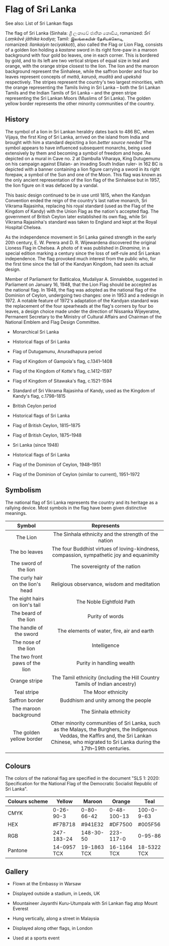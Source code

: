 # Flag of Sri Lanka

See also: List of Sri Lankan flags

The flag of Sri Lanka (Sinhala: ශ්‍රී ලංකාවේ ජාතික කොඩිය, romanized: *Śrī Laṃkāvē jāthika kodiya*; Tamil: இலங்கையின் தேசியக்கொடி, romanized: *Ilankaiyin teciyakkoṭi*), also called the  Flag or Lion Flag, consists of a golden lion holding a *kastane* sword in its right fore-paw in a maroon background with four gold bo leaves, one in each corner. This is bordered by gold, and to its left are two vertical stripes of equal size in teal and orange, with the orange stripe closest to the lion. The lion and the maroon background represent the Sinhalese, while the saffron border and four bo leaves represent concepts of *mettā*, *karuṇā*, *muditā* and *upekshā* respectively. The stripes represent the country's two largest minorities, with the orange representing the Tamils living in Sri Lanka – both the Sri Lankan Tamils and the Indian Tamils of Sri Lanka – and the green stripe representing the Sri Lankan Moors (Muslims of Sri Lanka). The golden yellow border represents the other minority communities of the country.

## History

The symbol of a lion in Sri Lankan heraldry dates back to 486 BC, when Vijaya, the first King of Sri Lanka, arrived on the island from India and brought with him a standard depicting a lion.*better source needed* The symbol appears to have influenced subsequent monarchs, being used extensively by them and becoming a symbol of freedom and hope. As depicted on a mural in Cave no. 2 at Dambulla Viharaya, King Dutugemunu on his campaign against Ellalan- an invading South Indian ruler- in 162 BC is depicted with a banner containing a lion figure carrying a sword in its right forepaw, a symbol of the Sun and one of the Moon. This flag was known as the only ancient representation of the lion flag of the Sinhalese but in 1957, the lion figure on it was defaced by a vandal.

This basic design continued to be in use until 1815, when the Kandyan Convention ended the reign of the country's last native monarch, Sri Vikrama Rajasinha, replacing his royal standard (used as the Flag of the Kingdom of Kandy) with the Union Flag as the nation's accepted flag. The government of British Ceylon later established its own flag, while Sri Vikrama Rajasinha's standard was taken to England and kept at the Royal Hospital Chelsea.

As the independence movement in Sri Lanka gained strength in the early 20th century, E. W. Perera and D. R. Wijewardena discovered the original Lioness Flag in Chelsea. A photo of it was published in *Dinamina*, in a special edition marking a century since the loss of self-rule and Sri Lankan independence. The flag provoked much interest from the public who, for the first time since the fall of the Kandyan Kingdom, had seen its actual design.

Member of Parliament for Batticaloa, Mudaliyar A. Sinnalebbe, suggested in Parliament on January 16, 1948, that the Lion Flag should be accepted as the national flag. In 1948, the flag was adopted as the national flag of the Dominion of Ceylon, undergoing two changes: one in 1953 and a redesign in 1972. A notable feature of 1972's adaptation of the Kandyan standard was the replacement of the four spearheads at the flag's corners by four bo leaves, a design choice made under the direction of Nissanka Wijeyeratne, Permanent Secretary to the Ministry of Cultural Affairs and Chairman of the National Emblem and Flag Design Committee.

- Monarchical Sri Lanka

<!---->

- Historical flags of Sri Lanka

- Flag of Dutugamunu, Anuradhapura period

- Flag of Kingdom of Gampola's flag, c.1341–1408

- Flag of the Kingdom of Kotte's flag, c.1412–1597

- Flag of Kingdom of Sitawaka's flag, c.1521-1594

- Standard of Sri Vikrama Rajasinha of Kandy, used as the Kingdom of Kandy's flag, c.1798–1815

<!---->

- British Ceylon period

<!---->

- Historical flags of Sri Lanka

- Flag of British Ceylon, 1815–1875

- Flag of British Ceylon, 1875–1948

<!---->

- Sri Lanka (since 1948)

<!---->

- Historical flags of Sri Lanka

- Flag of the Dominion of Ceylon, 1948–1951

- Flag of the Dominion of Ceylon (similar to current), 1951–1972

## Symbolism

The national flag of Sri Lanka represents the country and its heritage as a rallying device. Most symbols in the flag have been given distinctive meanings.

|               Symbol              |                                                                                              Represents                                                                                              |
| :-------------------------------: | :--------------------------------------------------------------------------------------------------------------------------------------------------------------------------------------------------: |
|              The Lion             |                                                                         The Sinhala ethnicity and the strength of the nation                                                                         |
|           The bo leaves           |                                                       The four Buddhist virtues of loving-kindness, compassion, sympathetic joy and equanimity                                                       |
|       The sword of the lion       |                                                                                     The sovereignty of the nation                                                                                    |
| The curly hair on the lion's head |                                                                              Religious observance, wisdom and meditation                                                                             |
|   The eight hairs on lion's tail  |                                                                                       The Noble Eightfold Path                                                                                       |
|       The beard of the lion       |                                                                                            Purity of words                                                                                           |
|      The handle of the sword      |                                                                              The elements of water, fire, air and earth                                                                              |
|        The nose of the lion       |                                                                                             Intelligence                                                                                             |
|   The two front paws of the lion  |                                                                                       Purity in handling wealth                                                                                      |
|           Orange stripe           |                                                              The Tamil ethnicity (including the Hill Country Tamils of Indian ancestry)                                                              |
|            Teal stripe            |                                                                                          The Moor ethnicity                                                                                          |
|           Saffron border          |                                                                                  Buddhism and unity among the people                                                                                 |
|       The maroon background       |                                                                                         The Sinhala ethnicity                                                                                        |
|      The golden yellow border     | Other minority communities of Sri Lanka, such as the Malays, the Burghers, the Indigenous Veddas, the Kaffirs and, the Sri Lankan Chinese, who migrated to Sri Lanka during the 17th–19th centuries. |

## Colours

The colors of the national flag are specified in the document "SLS 1: 2020: Specification for the National Flag of the Democratic Socialist Republic of Sri Lanka".

|  Colours scheme | Yellow      | Maroon      | Orange      | Teal        |
| --------------- | ----------- | ----------- | ----------- | ----------- |
| CMYK            | 0-26-90-3   | 0-80-66-42  | 0-48-100-13 | 100-0-9-63  |
| HEX             | #F7B718     | #941E32     | #DF7500     | #005F56     |
| RGB             | 247-183-24  | 148-30-50   | 223-117-0   | 0-95-86     |
| Pantone         | 14-0957 TCX | 19-1863 TCX | 16-1164 TCX | 18-5322 TCX |

## Gallery

- Flown at the Embassy in Warsaw

- Displayed outside a stadium, in Leeds, UK

- Mountaineer Jayanthi Kuru-Utumpala with Sri Lankan flag atop Mount Everest

- Hung vertically, along a street in Malaysia

- Displayed along other flags, in London

- Used at a sports event
